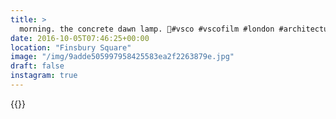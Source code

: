 ```yaml
---
title: >
  morning. the concrete dawn lamp. 🌇#vsco #vscofilm #london #architecture #light #morning
date: 2016-10-05T07:46:25+00:00
location: "Finsbury Square"
image: "/img/9adde505997958425583ea2f2263879e.jpg"
draft: false
instagram: true
---
```


{{<photo src="/img/9adde505997958425583ea2f2263879e.jpg">}}
